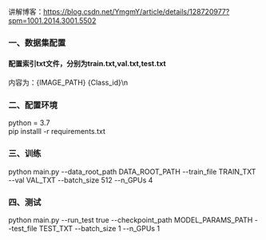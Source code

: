 讲解博客：https://blog.csdn.net/YmgmY/article/details/128720977?spm=1001.2014.3001.5502  

### 一、数据集配置
#### 配置索引txt文件，分别为train.txt,val.txt,test.txt
内容为：{IMAGE_PATH} {Class_id}\n

### 二、配置环境
  python = 3.7  
  pip installl -r requirements.txt

### 三、训练
  python main.py --data_root_path DATA_ROOT_PATH --train_file TRAIN_TXT --val VAL_TXT --batch_size 512 --n_GPUs 4

### 四、测试
python main.py --run_test true --checkpoint_path MODEL_PARAMS_PATH --test_file TEST_TXT --batch_size 1 --n_GPUs 1
